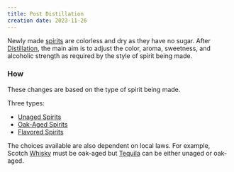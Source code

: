 ```yaml
---
title: Post Distillation
creation date: 2023-11-26
---
```

Newly made [spirits](Areas/bartending/Spirits/spirit) are colorless and dry as they have no sugar. 
After [Distillation](Areas/bartending/Spirits/Distillation.md), the main aim is to adjust the color, aroma, sweetness, and alcoholic strength as required by the style of spirit being made.

### How
These changes are based on the type of spirit being made.

Three types: 
- [Unaged Spirits](Areas/bartending/Spirits/Unaged%20Spirits.md) 
- [Oak-Aged Spirits](Areas/bartending/Spirits/Oak-Aged%20Spirits.md)
- [Flavored Spirits](Areas/bartending/Spirits/Flavored%20Spirits.md)

The choices available are also dependent on local laws.
For example, Scotch [Whisky](Areas/bartending/Whiskey/Whiskey) must be oak-aged but [Tequila](Areas/bartending/Tequila/Tequila.md) can be either unaged or oak-aged.